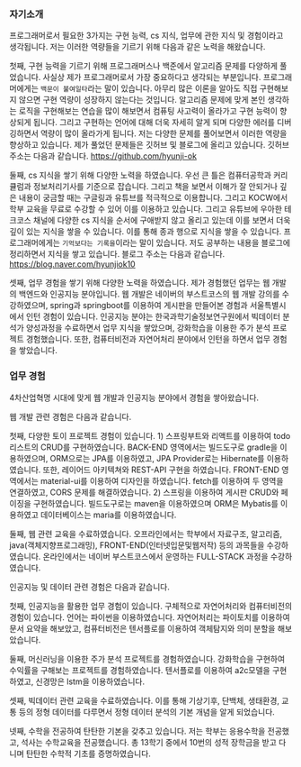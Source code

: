 ### 자기소개

<!--
**hyunji-ok/hyunji-ok** is a ✨ _special_ ✨ repository because its `README.md` (this file) appears on your GitHub profile.

Here are some ideas to get you started:

- 🔭 I’m currently working on ...
- 🌱 I’m currently learning ...
- 👯 I’m looking to collaborate on ...
- 🤔 I’m looking for help with ...
- 💬 Ask me about ...
- 📫 How to reach me: ...
- 😄 Pronouns: ...
- ⚡ Fun fact: ...
-->

프로그래머로서 필요한 3가지는 구현 능력, cs 지식, 업무에 관한 지식 및 경험이라고 생각됩니다. 저는 이러한 역량들을 기르기 위해 다음과 같은 노력을 해왔습니다.

첫째, 구현 능력을 기르기 위해 프로그래머스나 백준에서 알고리즘 문제를 다양하게 풀었습니다. 사실상 제가 프로그래머로서 가장 중요하다고 생각되는 부분입니다. 프로그래머에게는 `백문이 불여일타`라는 말이 있습니다. 아무리 많은 이론을 알아도 직접 구현해보지 않으면 구현 역량이 성장하지 않는다는 것입니다. 알고리즘 문제에 맞게 본인 생각하는 로직을 구현해보는 연습을 많이 해보면서 컴퓨팅 사고력이 올라가고 구현 능력이 향상되게 됩니다. 그리고 구현하는 언어에 대해 더욱 자세히 알게 되며 다양한 에러를 디버깅하면서 역량이 많이 올라가게 됩니다. 저는 다양한 문제를 풀어보면서 이러한 역량을 향상하고 있습니다. 제가 풀었던 문제들은 깃허브 및 블로그에 올리고 있습니다. 깃허브 주소는 다음과 같습니다. https://github.com/hyunji-ok

둘째, cs 지식을 쌓기 위해 다양한 노력을 하였습니다. 우선 큰 틀은 컴퓨터공학과 커리큘럼과 정보처리기사를 기준으로 잡습니다. 그리고 책을 보면서 이해가 잘 안되거나 깊은 내용이 궁금할 때는 구글링과 유튜브를 적극적으로 이용합니다. 그리고 KOCW에서 학부 교육을 무료로 수강할 수 있어 이를 이용하고 있습니다. 그리고 유튜브에 우아한 테크코스 채널에 다양한 cs 지식을 순서에 구애받지 않고 올리고 있는데 이를 보면서 더욱 깊이 있는 지식을 쌓을 수 있습니다. 이를 통해 종과 행으로 지식을 쌓을 수 있습니다. 프로그래머에게는 `기억보다는 기록을`이라는 말이 있습니다. 저도 공부하는 내용을 블로그에 정리하면서 지식을 쌓고 있습니다. 블로그 주소는 다음과 같습니다. https://blog.naver.com/hyunjiok10

셋째, 업무 경험을 쌓기 위해 다양한 노력을 하였습니다. 제가 경험했던 업무는 웹 개발의 백엔드와 인공지능 분야입니다. 웹 개발은 네이버의 부스트코스의 웹 개발 강의를 수강하였으며, spring과 springboot를 이용하여 게시판을 만들어본 경험과 서울특별시에서 인턴 경험이 있습니다. 인공지능 분야는 한국과학기술정보연구원에서 빅데이터 분석가 양성과정을 수료하면서 업무 지식을 쌓았으며, 강화학습을 이용한 주가 분석 프로젝트 경험했습니다. 또한, 컴퓨터비전과 자연어처리 분야에서 인턴을 하면서 업무 경험을 쌓았습니다.

### 업무 경험
4차산업혁명 시대에 맞게 웹 개발과 인공지능 분야에서 경험을 쌓아왔습니다.

웹 개발 관련 경험은 다음과 같습니다.

첫째, 다양한 토이 프로젝트 경험이 있습니다. 1) 스프링부트와 리액트를 이용하여 todo리스트의 CRUD를 구현하였습니다. BACK-END 영역에서는 빌드도구로 gradle을 이용하였으며, ORM으로는 JPA를 이용하였고, JPA Provider로는 Hibernate를 이용하였습니다. 또한, 레이어드 아키텍쳐와 REST-API 구현을 하였습니다. FRONT-END 영역에서는 material-ui를 이용하여 디자인을 하였습니다. fetch를 이용하여 두 영역을 연결하였고, CORS 문제를 해결하였습니다. 2) 스프링을 이용하여 게시판 CRUD와 페이징을 구현하였습니다. 빌드도구로는 maven을 이용하였으며 ORM은 Mybatis를 이용하였고 데이터베이스는 maria를 이용하였습니다.

둘째, 웹 관련 교육을 수료하였습니다. 오프라인에서는 학부에서 자료구조, 알고리즘, java(객체지향프로그래밍), FRONT-END(인터넷입문및웹저작) 등의 과목들을 수강하였습니다. 온라인에서는 네이버 부스트코스에서 운영하는 FULL-STACK 과정을 수강하였습니다.

인공지능 및 데이터 관련 경험은 다음과 같습니다.

첫째, 인공지능을 활용한 업무 경험이 있습니다. 구체적으로 자연어처리와 컴퓨터비전의 경험이 있습니다. 언어는 파이썬을 이용하였습니다. 자연어처리는 파이토치를 이용하여 문서 요약을 해보았고, 컴퓨터비전은 텐서플로를 이용하여 객체탐지와 의미 분할을 해보았습니다.

둘째, 머신러닝을 이용한 주가 분석 프로젝트를 경험하였습니다. 강화학습을 구현하여 수익률을 구해보는 프로젝트를 경험하였습니다. 텐서플로를 이용하여 a2c모델을 구현하였고, 신경망은 lstm을 이용하였습니다.

셋째, 빅데이터 관련 교육을 수료하였습니다. 이를 통해 기상기후, 단백체, 생태환경, 교통 등의 정형 데이터를 다루면서 정형 데이터 분석의 기본 개념을 알게 되었습니다.

넷째, 수학을 전공하여 탄탄한 기본을 갖추고 있습니다. 저는 학부는 응용수학을 전공했고, 석사는 수학교육을 전공했습니다. 총 13학기 중에서 10번의 성적 장학금을 받고 다니며 탄탄한 수학적 기초를 증명하였습니다.
